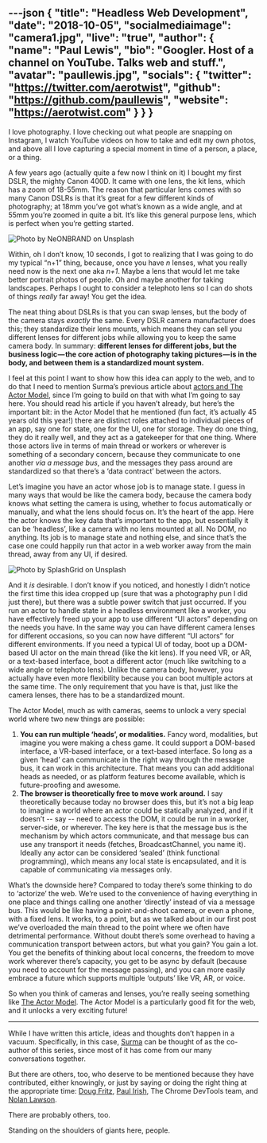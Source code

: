 ---json
{
  "title": "Headless Web Development",
  "date": "2018-10-05",
  "socialmediaimage": "camera1.jpg",
  "live": "true",
  "author": {
    "name": "Paul Lewis",
    "bio": "Googler. Host of a channel on YouTube. Talks web and stuff.",
    "avatar": "paullewis.jpg",
    "socials": {
      "twitter": "https://twitter.com/aerotwist",
      "github": "https://github.com/paullewis",
      "website": "https://aerotwist.com"
    }
  }
}
---

I love photography. I love checking out what people are snapping on Instagram, I watch YouTube videos on how to take and edit my own photos, and above all I love capturing a special moment in time of a person, a place, or a thing.

A few years ago (actually quite a few now I think on it) I bought my first DSLR, the mighty Canon 400D. It came with one lens, the kit lens, which has a zoom of 18-55mm. The reason that particular lens comes with so many Canon DSLRs is that it’s great for a few different kinds of photography; at 18mm you’ve got what’s known as a wide angle, and at 55mm you’re zoomed in quite a bit. It’s like this general purpose lens, which is perfect when you’re getting started.

![Photo by NeONBRAND on Unsplash](camera1.jpg)

Within, oh I don’t know, 10 seconds, I got to realizing that I was going to do my typical “n+1” thing, because, once you have _n_ lenses, what you really need now is the next one aka _n+1_. Maybe a lens that would let me take better portrait photos of people. Oh and maybe another for taking landscapes. Perhaps I ought to consider a telephoto lens so I can do shots of things _really_ far away! You get the idea.

The neat thing about DSLRs is that you can swap lenses, but the body of the camera stays _exactly_ the same. Every DSLR camera manufacturer does this; they standardize their lens mounts, which means they can sell you different lenses for different jobs while allowing you to keep the same camera body. In summary: **different lenses for different jobs, but the business logic — the core action of photography taking pictures — is in the body, and between them is a standardized mount system.**

I feel at this point I want to show how this idea can apply to the web, and to do that I need to mention Surma’s previous article about [actors and The Actor Model](/things/lights-camera-action), since I’m going to build on that with what I’m going to say here. You should read his article if you haven’t already, but here’s the important bit: in the Actor Model that he mentioned (fun fact, it’s actually 45 years old this year!) there are distinct roles attached to individual pieces of an app, say one for state, one for the UI, one for storage. They do one thing, they do it really well, and they act as a gatekeeper for that one thing. Where those actors live in terms of main thread or workers or wherever is something of a secondary concern, because they communicate to one another _via a message bus_, and the messages they pass around are standardized so that there’s a ‘data contract’ between the actors.

Let’s imagine you have an actor whose job is to manage state. I guess in many ways that would be like the camera body, because the camera body knows what setting the camera is using, whether to focus automatically or manually, and what the lens should focus on. It’s the heart of the app. Here the actor knows the key data that’s important to the app, but essentially it can be ‘headless’, like a camera with no lens mounted at all. No DOM, no anything. Its job is to manage state and nothing else, and since that’s the case one could happily run that actor in a web worker away from the main thread, away from any UI, if desired.

![Photo by SplashGrid on Unsplash](camera2.jpg)

And it _is_ desirable. I don’t know if you noticed, and honestly I didn’t notice the first time this idea cropped up (sure that was a photography pun I did just there), but there was a subtle power switch that just occurred. If you run an actor to handle state in a headless environment like a worker, you have effectively freed up your app to use different “UI actors” depending on the needs you have. In the same way you can have different camera lenses for different occasions, so you can now have different “UI actors” for different environments. If you need a typical UI of today, boot up a DOM-based UI actor on the main thread (like the kit lens). If you need VR, or AR, or a text-based interface, boot a different actor (much like switching to a wide angle or telephoto lens). Unlike the camera body, however, you actually have even more flexibility because you can boot multiple actors at the same time. The only requirement that you have is that, just like the camera lenses, there has to be a standardized mount.

The Actor Model, much as with cameras, seems to unlock a very special world where two new things are possible:

1. **You can run multiple ‘heads’, or modalities.** Fancy word, modalities, but imagine you were making a chess game. It could support a DOM-based interface, a VR-based interface, or a text-based interface. So long as a given ‘head’ can communicate in the right way through the message bus, it can work in this architecture. That means you can add additional heads as needed, or as platform features become available, which is future-proofing and awesome.
2. **The browser is theoretically free to move work around.** I say theoretically because today no browser does this, but it’s not a big leap to imagine a world where an actor could be statically analyzed, and if it doesn’t -- say -- need to access the DOM, it could be run in a worker, server-side, or wherever. The key here is that the message bus is the mechanism by which actors communicate, and that message bus can use any transport it needs (fetches, BroadcastChannel, you name it). Ideally any actor can be considered ‘sealed’ (think functional programming), which means any local state is encapsulated, and it is capable of communicating via messages only.

What’s the downside here? Compared to today there’s some thinking to do to ‘actorize’ the web. We’re used to the convenience of having everything in one place and things calling one another ‘directly’ instead of via a message bus. This would be like having a point-and-shoot camera, or even a phone, with a fixed lens. It works, to a point, but as we talked about in our first post we’ve overloaded the main thread to the point where we often have detrimental performance. Without doubt there’s some overhead to having a communication transport between actors, but what you gain? You gain a lot. You get the benefits of thinking about local concerns, the freedom to move work wherever there’s capacity, you get to be async by default (because you need to account for the message passing), and you can more easily embrace a future which supports multiple ‘outputs’ like VR, AR, or voice.

So when you think of cameras and lenses, you’re really seeing something like [The Actor Model](/things/lights-camera-action). The Actor Model is a particularly good fit for the web, and it unlocks a very exciting future!

---

While I have written this article, ideas and thoughts don’t happen in a vacuum. Specifically, in this case, [Surma](https://twitter.com/DasSurma) can be thought of as the co-author of this series, since most of it has come from our many conversations together.

But there are others, too, who deserve to be mentioned because they have contributed, either knowingly, or just by saying or doing the right thing at the appropriate time: [Doug Fritz](https://twitter.com/dohug), [Paul Irish](https://twitter.com/paul_irish), The Chrome DevTools team, and [Nolan Lawson](https://nolanlawson.com/).

There are probably others, too.

Standing on the shoulders of giants here, people.

